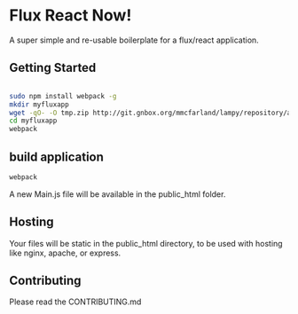 # Flux React Now!

A super simple and re-usable boilerplate for a flux/react application.

## Getting Started

```bash

sudo npm install webpack -g
mkdir myfluxapp
wget -qO- -O tmp.zip http://git.gnbox.org/mmcfarland/lampy/repository/archive.zip?ref=master && unzip tmp.zip -d myfluxapp && rm tmp.zip
cd myfluxapp
webpack
```

## build application

```bash
webpack
```

A new Main.js file will be available in the public_html folder.

## Hosting

Your files will be static in the public_html directory, to be used with hosting like nginx, apache, or express.

## Contributing

Please read the CONTRIBUTING.md